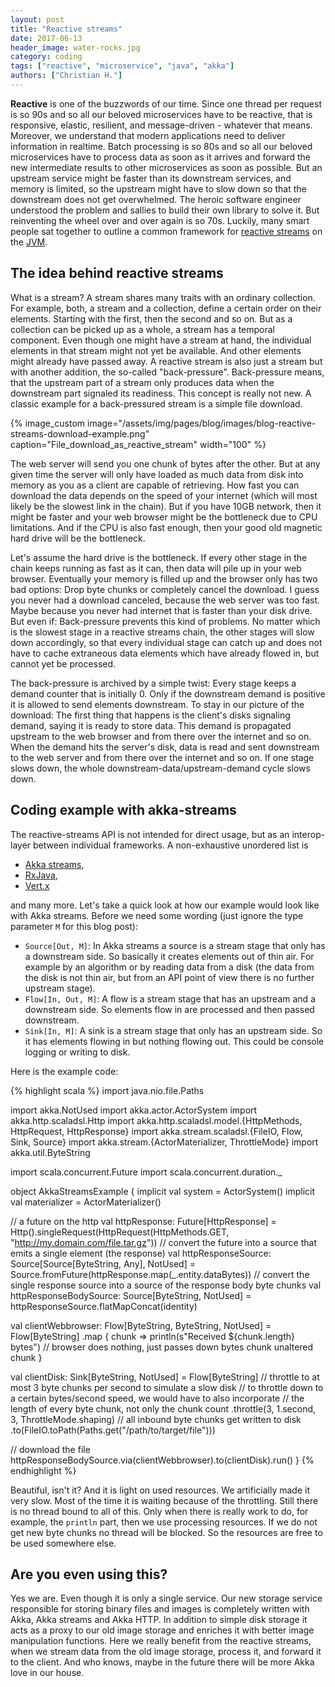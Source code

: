 ```yaml
---
layout: post
title: "Reactive streams"
date: 2017-06-13
header_image: water-rocks.jpg
category: coding
tags: ["reactive", "microservice", "java", "akka"]
authors: ["Christian H."]
---
```


**Reactive** is one of the buzzwords of our time.
Since one thread per request is so 90s and so all our beloved microservices have to be reactive, that is responsive, elastic, resilient, and message-driven - whatever that means.
Moreover, we understand that modern applications need to deliver information in realtime.
Batch processing is so 80s and so all our beloved microservices have to process data as soon as it arrives and forward the new intermediate results to other microservices as soon as possible.
But an upstream service might be faster than its downstream services, and memory is limited, so the upstream might have to slow down so that the downstream does not get overwhelmed.
The heroic software engineer understood the problem and sallies to build their own library to solve it.
But reinventing the wheel over and over again is so 70s.
Luckily, many smart people sat together to outline a common framework for [reactive streams][reactive-streams] on the [JVM][java].

## The idea behind reactive streams

What is a stream?
A stream shares many traits with an ordinary collection.
For example, both, a stream and a collection, define a certain order on their elements.
Starting with the first, then the second and so on.
But as a collection can be picked up as a whole, a stream has a temporal component.
Even though one might have a stream at hand, the individual elements in that stream might not yet be available.
And other elements might already have passed away.
A reactive stream is also just a stream but with another addition, the so-called "back-pressure".
Back-pressure means, that the upstream part of a stream only produces data when the downstream part signaled its readiness.
This concept is really not new.
A classic example for a back-pressured stream is a simple file download.

{% image_custom image="/assets/img/pages/blog/images/blog-reactive-streams-download-example.png" caption="File_download_as_reactive_stream" width="100" %}

The web server will send you one chunk of bytes after the other.
But at any given time the server will only have loaded as much data from disk into memory as you as a client are capable of retrieving.
How fast you can download the data depends on the speed of your internet (which will most likely be the slowest link in the chain).
But if you have 10GB network, then it might be faster and your web browser might be the bottleneck due to CPU limitations.
And if the CPU is also fast enough, then your good old magnetic hard drive will be the bottleneck.

Let's assume the hard drive is the bottleneck.
If every other stage in the chain keeps running as fast as it can, then data will pile up in your web browser.
Eventually your memory is filled up and the browser only has two bad options: Drop byte chunks or completely cancel the download.
I guess you never had a download canceled, because the web server was too fast.
Maybe because you never had internet that is faster than your disk drive.
But even if: Back-pressure prevents this kind of problems.
No matter which is the slowest stage in a reactive streams chain, the other stages will slow down accordingly, so that every individual stage can catch up and does not have to cache extraneous data elements which have already flowed in, but cannot yet be processed.

The back-pressure is archived by a simple twist: Every stage keeps a demand counter that is initially 0.
Only if the downstream demand is positive it is allowed to send elements downstream.
To stay in our picture of the download: The first thing that happens is the client's disks signaling demand, saying it is ready to store data.
This demand is propagated upstream to the web browser and from there over the internet and so on.
When the demand hits the server's disk, data is read and sent downstream to the web server and from there over the internet and so on.
If one stage slows down, the whole downstream-data/upstream-demand cycle slows down.

## Coding example with akka-streams

The reactive-streams API is not intended for direct usage, but as an interop-layer between individual frameworks.
A non-exhaustive unordered list is

* [Akka streams][akka-streams],
* [RxJava][rx-java],
* [Vert.x][vertx]

and many more.
Let's take a quick look at how our example would look like with Akka streams.
Before we need some wording (just ignore the type parameter `M` for this blog post):

* `Source[Out, M]`: In Akka streams a source is a stream stage that only has a downstream side.
  So basically it creates elements out of thin air.
  For example by an algorithm or by reading data from a disk (the data from the disk is not thin air, but from an API point of view there is no further upstream stage).
* `Flow[In, Out, M]`: A flow is a stream stage that has an upstream and a downstream side.
  So elements flow in are processed and then passed downstream.
* `Sink[In, M]`: A sink is a stream stage that only has an upstream side.
  So it has elements flowing in but nothing flowing out.
  This could be console logging or writing to disk.

Here is the example code:

{% highlight scala %}
import java.nio.file.Paths

import akka.NotUsed
import akka.actor.ActorSystem
import akka.http.scaladsl.Http
import akka.http.scaladsl.model.{HttpMethods, HttpRequest, HttpResponse}
import akka.stream.scaladsl.{FileIO, Flow, Sink, Source}
import akka.stream.{ActorMaterializer, ThrottleMode}
import akka.util.ByteString

import scala.concurrent.Future
import scala.concurrent.duration._

object AkkaStreamsExample {
  implicit val system = ActorSystem()
  implicit val materializer = ActorMaterializer()

  // a future on the http
  val httpResponse: Future[HttpResponse] = Http().singleRequest(HttpRequest(HttpMethods.GET, "http://my.domain.com/file.tar.gz"))
  // convert the future into a source that emits a single element (the response)
  val httpResponseSource: Source[Source[ByteString, Any], NotUsed] = Source.fromFuture(httpResponse.map(_.entity.dataBytes))
  // convert the single response source into a source of the response body byte chunks
  val httpResponseBodySource: Source[ByteString, NotUsed] = httpResponseSource.flatMapConcat(identity)

  val clientWebbrowser: Flow[ByteString, ByteString, NotUsed] =
    Flow[ByteString]
      .map { chunk =>
        println(s"Received ${chunk.length} bytes")
        // browser does nothing, just passes down bytes chunk unaltered
        chunk
      }

  val clientDisk: Sink[ByteString, NotUsed] =
    Flow[ByteString]
      // throttle to at most 3 byte chunks per second to simulate a slow disk
      // to throttle down to a certain bytes/second speed, we would have to also incorporate
      // the length of every byte chunk, not only the chunk count
      .throttle(3, 1.second, 3, ThrottleMode.shaping)
      // all inbound byte chunks get written to disk
      .to(FileIO.toPath(Paths.get("/path/to/target/file")))

  // download the file
  httpResponseBodySource.via(clientWebbrowser).to(clientDisk).run()
}
{% endhighlight %}

Beautiful, isn't it?
And it is light on used resources.
We artificially made it very slow.
Most of the time it is waiting because of the throttling.
Still there is no thread bound to all of this.
Only when there is really work to do, for example, the `println` part, then we use processing resources.
If we do not get new byte chunks no thread will be blocked.
So the resources are free to be used somewhere else.

## Are you even using this?

Yes we are.
Even though it is only a single service.
Our new storage service responsible for storing binary files and images is completely written with Akka, Akka streams and Akka HTTP.
In addition to simple disk storage it acts as a proxy to our old image storage and enriches it with better image manipulation functions.
Here we really benefit from the reactive streams, when we stream data from the old image storage, process it, and forward it to the client.
And who knows, maybe in the future there will be more Akka love in our house.

[reactive-streams]: http://www.reactive-streams.org/
[java]: https://www.java.com/
[akka-streams]: http://doc.akka.io/docs/akka/current/scala/stream/
[rx-java]: https://github.com/ReactiveX/RxJava
[vertx]: http://vertx.io/
